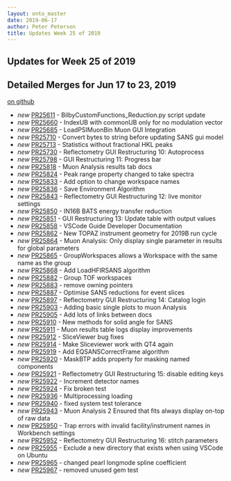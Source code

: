 ```yaml
---
layout: onto_master
date: 2019-06-17
author: Peter Peterson
title: Updates Week 25 of 2019
---
```

Updates for Week 25 of 2019
---------------------------

Detailed Merges for Jun 17 to 23, 2019
--------------------------------------
[on github](https://github.com/mantidproject/mantid/pulls?q=is%3Apr+merged%3A2019-06-18..2019-06-23)

* *new* [PR25611](https://github.com/mantidproject/mantid/pull/25611) - BilbyCustomFunctions_Reduction.py script update
* *new* [PR25660](https://github.com/mantidproject/mantid/pull/25660) - IndexUB with commonUB only for no modulation vector
* *new* [PR25685](https://github.com/mantidproject/mantid/pull/25685) - LoadPSIMuonBin Muon GUI Integration
* *new* [PR25710](https://github.com/mantidproject/mantid/pull/25710) - Convert bytes to string before updating SANS gui model
* *new* [PR25713](https://github.com/mantidproject/mantid/pull/25713) - Statistics without fractional HKL peaks
* *new* [PR25730](https://github.com/mantidproject/mantid/pull/25730) - Reflectometry GUI Restructuring 10: Autoprocess
* *new* [PR25798](https://github.com/mantidproject/mantid/pull/25798) - GUI Restructuring 11: Progress bar
* *new* [PR25818](https://github.com/mantidproject/mantid/pull/25818) - Muon Analysis results tab docs
* *new* [PR25824](https://github.com/mantidproject/mantid/pull/25824) - Peak range property changed to take spectra
* *new* [PR25833](https://github.com/mantidproject/mantid/pull/25833) - Add option to change workspace names
* *new* [PR25836](https://github.com/mantidproject/mantid/pull/25836) - Save Environment Algorithm
* *new* [PR25843](https://github.com/mantidproject/mantid/pull/25843) - Reflectometry GUI Restructuring 12: live monitor settings
* *new* [PR25850](https://github.com/mantidproject/mantid/pull/25850) - IN16B BATS energy transfer reduction
* *new* [PR25851](https://github.com/mantidproject/mantid/pull/25851) - GUI Restructuring 13: Update table with output values
* *new* [PR25858](https://github.com/mantidproject/mantid/pull/25858) - VSCode Guide Developer Documentation
* *new* [PR25862](https://github.com/mantidproject/mantid/pull/25862) - New TOPAZ instrument geometry for 2019B run cycle
* *new* [PR25864](https://github.com/mantidproject/mantid/pull/25864) - Muon Analysis: Only display single parameter in results for global parameters
* *new* [PR25865](https://github.com/mantidproject/mantid/pull/25865) - GroupWorkspaces allows a Workspace with the same name as the group
* *new* [PR25868](https://github.com/mantidproject/mantid/pull/25868) - Add LoadHFIRSANS algorithm
* *new* [PR25882](https://github.com/mantidproject/mantid/pull/25882) - Group TOF workspaces
* *new* [PR25883](https://github.com/mantidproject/mantid/pull/25883) - remove owning pointers
* *new* [PR25887](https://github.com/mantidproject/mantid/pull/25887) - Optimise SANS reductions for event slices
* *new* [PR25897](https://github.com/mantidproject/mantid/pull/25897) - Reflectometry GUI Restructuring 14: Catalog login
* *new* [PR25903](https://github.com/mantidproject/mantid/pull/25903) - Adding basic single plots to muon Analysis
* *new* [PR25905](https://github.com/mantidproject/mantid/pull/25905) - Add lots of links between docs
* *new* [PR25910](https://github.com/mantidproject/mantid/pull/25910) - New methods for solid angle for SANS
* *new* [PR25911](https://github.com/mantidproject/mantid/pull/25911) - Muon results table logs display improvements
* *new* [PR25912](https://github.com/mantidproject/mantid/pull/25912) - SliceViewer bug fixes
* *new* [PR25914](https://github.com/mantidproject/mantid/pull/25914) - Make Sliceviewer work with QT4 again
* *new* [PR25919](https://github.com/mantidproject/mantid/pull/25919) - Add EQSANSCorrectFrame algorithm
* *new* [PR25920](https://github.com/mantidproject/mantid/pull/25920) - MaskBTP adds property for masking named components
* *new* [PR25921](https://github.com/mantidproject/mantid/pull/25921) - Reflectometry GUI Restructuring 15: disable editing keys
* *new* [PR25922](https://github.com/mantidproject/mantid/pull/25922) - Increment <locations> detector names
* *new* [PR25924](https://github.com/mantidproject/mantid/pull/25924) - Fix broken test
* *new* [PR25936](https://github.com/mantidproject/mantid/pull/25936) - Multiprocessing loading
* *new* [PR25940](https://github.com/mantidproject/mantid/pull/25940) - fixed system test tolerance
* *new* [PR25943](https://github.com/mantidproject/mantid/pull/25943) - Muon Analysis 2 Ensured that fits always display on-top of raw data
* *new* [PR25950](https://github.com/mantidproject/mantid/pull/25950) - Trap errors with invalid facility/instrument names in Workbench settings
* *new* [PR25952](https://github.com/mantidproject/mantid/pull/25952) - Reflectometry GUI Restructuring 16: stitch parameters
* *new* [PR25955](https://github.com/mantidproject/mantid/pull/25955) - Exclude a new directory that exists when using VSCode on Ubuntu
* *new* [PR25965](https://github.com/mantidproject/mantid/pull/25965) - changed pearl longmode spline coefficient
* *new* [PR25967](https://github.com/mantidproject/mantid/pull/25967) - removed unused gem test
